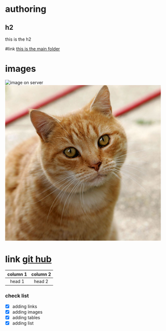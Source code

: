 # authoring

## h2
this is the h2

#link [this is the main folder](AUTHORING/README.md)

# images

![image on server](https://upload.wikimedia.org/wikipedia/commons/thumb/3/3a/Cat03.jpg/600px-Cat03.jpg)
![image on local folder](/images/Cat2.jpg)

# link [git hub](https://help.github.com/en)


|column 1 | column 2|
|:---:|:---:|
|head 1 | head 2|


### check list

- [x] adding links
- [x] adding images
- [x] adding tables
- [x] adding list